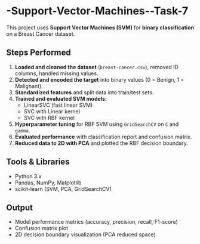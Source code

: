 # -Support-Vector-Machines--Task-7

This project uses **Support Vector Machines (SVM)** for **binary classification** on a Breast Cancer dataset.

## Steps Performed
1. **Loaded and cleaned the dataset** (`breast-cancer.csv`), removed ID columns, handled missing values.
2. **Detected and encoded the target** into binary values (0 = Benign, 1 = Malignant).
3. **Standardized features** and split data into train/test sets.
4. **Trained and evaluated SVM models**:
   - LinearSVC (fast linear SVM)
   - SVC with Linear kernel
   - SVC with RBF kernel
5. **Hyperparameter tuning** for RBF SVM using `GridSearchCV` on `C` and `gamma`.
6. **Evaluated performance** with classification report and confusion matrix.
7. **Reduced data to 2D with PCA** and plotted the RBF decision boundary.

## Tools & Libraries
- Python 3.x
- Pandas, NumPy, Matplotlib
- scikit-learn (SVM, PCA, GridSearchCV)

## Output
- Model performance metrics (accuracy, precision, recall, F1-score)
- Confusion matrix plot
- 2D decision boundary visualization (PCA reduced space)

